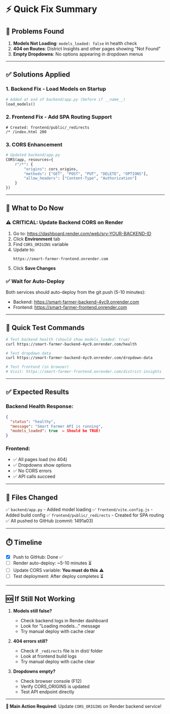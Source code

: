 # ⚡ Quick Fix Summary

## 🔴 Problems Found

1. **Models Not Loading**: `models_loaded: false` in health check
2. **404 on Routes**: District Insights and other pages showing "Not Found"
3. **Empty Dropdowns**: No options appearing in dropdown menus

---

## ✅ Solutions Applied

### 1. Backend Fix - Load Models on Startup
```python
# Added at end of backend/app.py (before if __name__)
load_models()
```

### 2. Frontend Fix - Add SPA Routing Support
```plaintext
# Created: frontend/public/_redirects
/* /index.html 200
```

### 3. CORS Enhancement
```python
# Updated backend/app.py
CORS(app, resources={
    r"/*": {
        "origins": cors_origins,
        "methods": ["GET", "POST", "PUT", "DELETE", "OPTIONS"],
        "allow_headers": ["Content-Type", "Authorization"]
    }
})
```

---

## 🚀 What to Do Now

### ⚠️ CRITICAL: Update Backend CORS on Render

1. Go to: https://dashboard.render.com/web/srv-YOUR-BACKEND-ID
2. Click **Environment** tab
3. Find `CORS_ORIGINS` variable
4. Update to:
   ```
   https://smart-farmer-frontend.onrender.com
   ```
5. Click **Save Changes**

### ✅ Wait for Auto-Deploy

Both services should auto-deploy from the git push (5-10 minutes):
- Backend: https://smart-farmer-backend-4yc9.onrender.com
- Frontend: https://smart-farmer-frontend.onrender.com

---

## 🧪 Quick Test Commands

```bash
# Test backend health (should show models_loaded: true)
curl https://smart-farmer-backend-4yc9.onrender.com/health

# Test dropdown data
curl https://smart-farmer-backend-4yc9.onrender.com/dropdown-data

# Test frontend (in browser)
# Visit: https://smart-farmer-frontend.onrender.com/district-insights
```

---

## ✅ Expected Results

### Backend Health Response:
```json
{
  "status": "healthy",
  "message": "Smart Farmer API is running",
  "models_loaded": true  ← Should be TRUE!
}
```

### Frontend:
- ✅ All pages load (no 404)
- ✅ Dropdowns show options
- ✅ No CORS errors
- ✅ API calls succeed

---

## 📝 Files Changed

✅ `backend/app.py` - Added model loading
✅ `frontend/vite.config.js` - Added build config
✅ `frontend/public/_redirects` - Created for SPA routing
✅ All pushed to GitHub (commit: 1491a03)

---

## ⏱️ Timeline

- [x] Push to GitHub: Done ✅
- [ ] Render auto-deploy: ~5-10 minutes ⏳
- [ ] Update CORS variable: **You must do this** ⚠️
- [ ] Test deployment: After deploy completes ⏳

---

## 🆘 If Still Not Working

1. **Models still false?**
   - Check backend logs in Render dashboard
   - Look for "Loading models..." message
   - Try manual deploy with cache clear

2. **404 errors still?**
   - Check if `_redirects` file is in dist/ folder
   - Look at frontend build logs
   - Try manual deploy with cache clear

3. **Dropdowns empty?**
   - Check browser console (F12)
   - Verify CORS_ORIGINS is updated
   - Test API endpoint directly

---

**🎯 Main Action Required**: Update `CORS_ORIGINS` on Render backend service!
